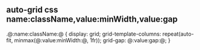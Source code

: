 
auto-grid
css
name:className,value:minWidth,value:gap
---
.@:name:className:@ {
    display: grid;
    grid-template-columns: repeat(auto-fit, minmax(@:value:minWidth:@, 1fr));
    grid-gap: @:value:gap:@;
}
